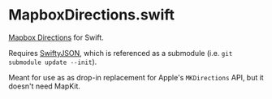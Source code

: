 MapboxDirections.swift
======================

[Mapbox Directions](https://www.mapbox.com/developers/api/directions/) for Swift. 

Requires [SwiftyJSON](https://github.com/SwiftyJSON/SwiftyJSON), which is referenced as a submodule (i.e. `git submodule update --init`). 

Meant for use as as drop-in replacement for Apple's `MKDirections` API, but it doesn't need MapKit. 
